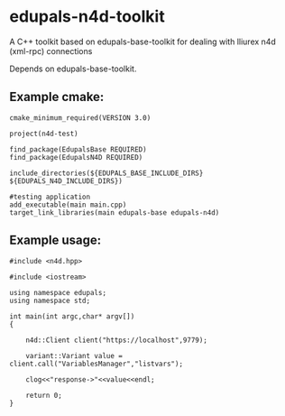 # edupals-n4d-toolkit
A C++ toolkit based on edupals-base-toolkit for dealing with lliurex n4d (xml-rpc) connections

Depends on edupals-base-toolkit.

## Example cmake:
```
cmake_minimum_required(VERSION 3.0)

project(n4d-test)

find_package(EdupalsBase REQUIRED)
find_package(EdupalsN4D REQUIRED)

include_directories(${EDUPALS_BASE_INCLUDE_DIRS} ${EDUPALS_N4D_INCLUDE_DIRS})

#testing application
add_executable(main main.cpp)
target_link_libraries(main edupals-base edupals-n4d)
```

## Example usage:

```
#include <n4d.hpp>

#include <iostream>

using namespace edupals;
using namespace std;

int main(int argc,char* argv[])
{
    
    n4d::Client client("https://localhost",9779);
    
    variant::Variant value = client.call("VariablesManager","listvars");
    
    clog<<"response->"<<value<<endl;
    
    return 0;
}
```
